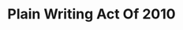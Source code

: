 ---
# This topic lives at
# https://digital.gov/topics/plain-writing-act-of-2010

slug: "plain-writing-act-of-2010"

# Topic Title
title: "Plain Writing Act Of 2010"

# description — keep it short and clear
summary: ""


# Weight
weight: 1

# For more information on managing topics,
# see https://github.com/GSA/digitalgov.gov/wiki
---